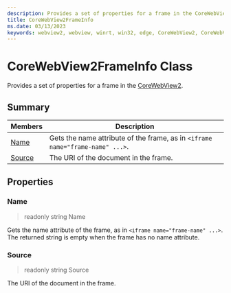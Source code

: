```yaml
---
description: Provides a set of properties for a frame in the CoreWebView2.
title: CoreWebView2FrameInfo
ms.date: 03/13/2023
keywords: webview2, webview, winrt, win32, edge, CoreWebView2, CoreWebView2Controller, browser control, edge html, CoreWebView2FrameInfo
---
```


# CoreWebView2FrameInfo Class



Provides a set of properties for a frame in the [CoreWebView2](corewebview2.md).

## Summary

Members|Description
--|--
[Name](#name) | Gets the name attribute of the frame, as in `<iframe name="frame-name" ...>`.
[Source](#source) | The URI of the document in the frame.

## Properties

### Name

> readonly  string Name

Gets the name attribute of the frame, as in `<iframe name="frame-name" ...>`.
The returned string is empty when the frame has no name attribute.

### Source

> readonly  string Source

The URI of the document in the frame.




